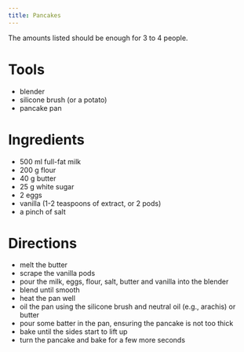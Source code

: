 ```yaml
---
title: Pancakes
---
```


The amounts listed should be enough for 3 to 4 people.

# Tools

- blender
- silicone brush (or a potato)
- pancake pan

# Ingredients

- 500 ml full-fat milk
- 200 g flour
- 40 g butter
- 25 g white sugar
- 2 eggs
- vanilla (1-2 teaspoons of extract, or 2 pods)
- a pinch of salt

# Directions

- melt the butter
- scrape the vanilla pods
- pour the milk, eggs, flour, salt, butter and vanilla into the blender
- blend until smooth
- heat the pan well
- oil the pan using the silicone brush and neutral oil (e.g., arachis) or butter
- pour some batter in the pan, ensuring the pancake is not too thick
- bake until the sides start to lift up
- turn the pancake and bake for a few more seconds
